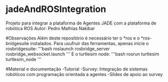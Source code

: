 # jadeAndROSIntegration
Projeto para integrar a plataforma de Agentes JADE com a plataforma de robótica ROS
Autor: Pedro Mathias Nakibar

#Observações
Além deste repositório é necessário ter o *ros e o *ros-bridgesuite instalados.
Para usufruir das ferramentas, apenas inicie o rosbridgesuite:
'''bash
roslaunch rosbridge_server rosbridge_websocket.launch
'''
E o turtlesim node:
'''bash
rosrun turtlesim turtlesim_node
'''

#Material e documentação
-Tutorial
-Survey: Integração de sistemas robóticos com programação orientada a agentes
-Slides de apoio ao survey
 


